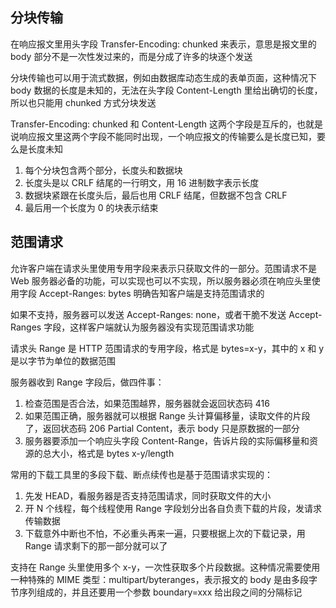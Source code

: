 ## 分块传输

在响应报文里用头字段 Transfer-Encoding: chunked 来表示，意思是报文里的 body 部分不是一次性发过来的，而是分成了许多的块逐个发送

分块传输也可以用于流式数据，例如由数据库动态生成的表单页面，这种情况下 body 数据的长度是未知的，无法在头字段 Content-Length 里给出确切的长度，所以也只能用 chunked 方式分块发送

Transfer-Encoding: chunked 和 Content-Length 这两个字段是互斥的，也就是说响应报文里这两个字段不能同时出现，一个响应报文的传输要么是长度已知，要么是长度未知

1. 每个分块包含两个部分，长度头和数据块
2. 长度头是以 CRLF 结尾的一行明文，用 16 进制数字表示长度
3. 数据块紧跟在长度头后，最后也用 CRLF 结尾，但数据不包含 CRLF
4. 最后用一个长度为 0 的块表示结束

## 范围请求

允许客户端在请求头里使用专用字段来表示只获取文件的一部分。范围请求不是 Web 服务器必备的功能，可以实现也可以不实现，所以服务器必须在响应头里使用字段 Accept-Ranges: bytes 明确告知客户端是支持范围请求的

如果不支持，服务器可以发送 Accept-Ranges: none，或者干脆不发送 Accept-Ranges 字段，这样客户端就认为服务器没有实现范围请求功能

请求头 Range 是 HTTP 范围请求的专用字段，格式是 bytes=x-y，其中的 x 和 y 是以字节为单位的数据范围

服务器收到 Range 字段后，做四件事：
1. 检查范围是否合法，如果范围越界，服务器就会返回状态码 416
2. 如果范围正确，服务器就可以根据 Range 头计算偏移量，读取文件的片段了，返回状态码 206 Partial Content，表示 body 只是原数据的一部分
3. 服务器要添加一个响应头字段 Content-Range，告诉片段的实际偏移量和资源的总大小，格式是 bytes x-y/length

常用的下载工具里的多段下载、断点续传也是基于范围请求实现的：
1. 先发 HEAD，看服务器是否支持范围请求，同时获取文件的大小
2. 开 N 个线程，每个线程使用 Range 字段划分出各自负责下载的片段，发请求传输数据
3. 下载意外中断也不怕，不必重头再来一遍，只要根据上次的下载记录，用 Range 请求剩下的那一部分就可以了

支持在 Range 头里使用多个 x-y，一次性获取多个片段数据。这种情况需要使用一种特殊的 MIME 类型：multipart/byteranges，表示报文的 body 是由多段字节序列组成的，并且还要用一个参数 boundary=xxx 给出段之间的分隔标记